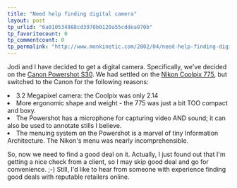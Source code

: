 ```yaml
---
title: "Need help finding digital camera"
layout: post
tp_urlid: "6a010534988cd3970b0120a55cddea970b"
tp_favoritecount: 0
tp_commentcount: 0
tp_permalink: "http://www.monkinetic.com/2002/04/need-help-finding-digital-camera.html"
---
```

Jodi and I have decided to get a digital camera. Specifically, we&#39;ve decided on the <a href="http://www.canon.co.jp/Imaging/PSS30/PSS30-e.html">Canon Powershot S30</a>. We had settled on the <a href="http://www.nikon-image.com/eng/PDF/index775.htm">Nikon Coolpix 775</a>, but switched to the Canon for the following reasons:
<li>3.2 Megapixel camera: the Coolpix was only 2.14</li>
<li>More ergonomic shape and weight - the 775 was just a bit TOO compact and boxy.</li>
<li>The Powershot has a microphone for capturing video AND sound; it can also be used to annotate stills I believe.</li>
<li>The menuing system on the Powershot is a marvel of tiny Information Architecture. The Nikon&#39;s menu was nearly incomprehensible.</li>

So, now we need to find a good deal on it. Actually, I just found out that I&#39;m getting a nice check from a client, so I may skip good deal and go for convenience. ;-) Still, I&#39;d like to hear from someone with experience finding good deals with reputable retailers online.
